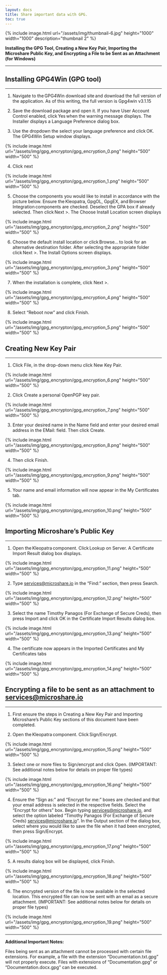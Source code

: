 ```yaml
---
layout: docs
title: Share important data with GPG.
toc: true
---
```



{% include image.html url="/assets/img/thumbnail-6.jpg" height="1000" width="1000" description="thumbnail 2" %}


**Installing the GPG Tool, Creating a New Key Pair, Importing the Microshare Public Key, and Encrypting a File to be Sent as an Attachment (for Windows)** 


---------------------------------------

## Installing GPG4Win (GPG tool) 
---------------------------------------

1) Navigate to the GPG4Win download site and download the full version of the application. As of this writing, the full version is Gpg4win v3.1.15 

 

2) Save the download package and open it. If you have User Account Control enabled, click Yes when the warning message displays. The Installer displays a Language Preference dialog box. 

 

3) Use the dropdown the select your language preference and click OK. The GPG4Win Setup window displays. 

{% include image.html url="/assets/img/gpg_encrypton/gpg_encryption_0.png" height="500" width="500" %}

4) Click next

{% include image.html url="/assets/img/gpg_encrypton/gpg_encryption_1.png" height="500" width="500" %}

5) Choose the components you would like to install in accordance with the picture below. Ensure the Kleopatra, GpgOL, GpgEX, and Browser Integration components are checked. Deselect the GPA box if already selected. Then click Next >. The Choose Install Location screen displays 

{% include image.html url="/assets/img/gpg_encrypton/gpg_encryption_2.png" height="500" width="500" %}

6) Choose the default install location or click Browse… to look for an alternative destination folder. After selecting the appropriate folder click Next >. The Install Options screen displays. 

{% include image.html url="/assets/img/gpg_encrypton/gpg_encryption_3.png" height="500" width="500" %}

7) When the installation is complete, click Next >. 

{% include image.html url="/assets/img/gpg_encrypton/gpg_encryption_4.png" height="500" width="500" %}

8) Select “Reboot now” and click Finish. 

{% include image.html url="/assets/img/gpg_encrypton/gpg_encryption_5.png" height="500" width="500" %}

## Creating New Key Pair 
---------------------------------------

1) Click File, in the drop-down menu click New Key Pair. 

{% include image.html url="/assets/img/gpg_encrypton/gpg_encryption_6.png" height="500" width="500" %}

2) Click Create a personal OpenPGP key pair. 

{% include image.html url="/assets/img/gpg_encrypton/gpg_encryption_7.png" height="500" width="500" %}

3) Enter your desired name in the Name field and enter your desired email address in the EMail: field. Then click Create. 

{% include image.html url="/assets/img/gpg_encrypton/gpg_encryption_8.png" height="500" width="500" %}

4) Then click Finish. 

{% include image.html url="/assets/img/gpg_encrypton/gpg_encryption_9.png" height="500" width="500" %}

5) Your name and email information will now appear in the My Certificates tab. 

{% include image.html url="/assets/img/gpg_encrypton/gpg_encryption_10.png" height="500" width="500" %}

## Importing Microshare’s Public Key  
---------------------------------------
 
1) Open the Kleopatra component. Click Lookup on Server.  A Certificate Import Result dialog box displays. 

{% include image.html url="/assets/img/gpg_encrypton/gpg_encryption_11.png" height="500" width="500" %}

2) Type services@microshare.io in the “Find:” section, then press Search. 
 
{% include image.html url="/assets/img/gpg_encrypton/gpg_encryption_12.png" height="500" width="500" %}

3) Select the name Timothy Panagos (For Exchange of Secure Creds), then press Import and click OK in the Certificate Import Results dialog box. 

{% include image.html url="/assets/img/gpg_encrypton/gpg_encryption_13.png" height="500" width="500" %}


4) The certificate now appears in the Imported Certificates and My Certificates tabs 

{% include image.html url="/assets/img/gpg_encrypton/gpg_encryption_14.png" height="500" width="500" %}

 
## Encrypting a file to be sent as an attachment to services@microshare.io 
---------------------------------------
 
1) First ensure the steps in Creating a New Key Pair and Importing Microshare’s Public Key sections of this document have been completed.   


2) Open the Kleopatra component. Click Sign/Encrypt. 
 
{% include image.html url="/assets/img/gpg_encrypton/gpg_encryption_15.png" height="500" width="500" %}

3) Select one or more files to Sign/encrypt and click Open.  (IMPORTANT: See additional notes below for details on proper file types) 

{% include image.html url="/assets/img/gpg_encrypton/gpg_encryption_16.png" height="500" width="500" %}

4) Ensure the “Sign as:” and “Encrypt for me:” boxes are checked and that your email address is selected in the respective fields. Select the “Encrypt for others” box. Begin typing services@microshare.io, and select the option labeled “Timothy Panagos (For Exchange of Secure Creds) services@microshare.io”.  In the Output section of the dialog box, select where you would like to save the file when it had been encrypted, then press Sign/Encrypt.  

{% include image.html url="/assets/img/gpg_encrypton/gpg_encryption_17.png" height="500" width="500" %}

5) A results dialog box will be displayed, click Finish. 

{% include image.html url="/assets/img/gpg_encrypton/gpg_encryption_18.png" height="500" width="500" %}

6) The encrypted version of the file is now available in the selected location. This encrypted file can now be sent with an email as a secure attachment.  (IMPORTANT: See additional notes below for details on proper file types) 

{% include image.html url="/assets/img/gpg_encrypton/gpg_encryption_19.png" height="500" width="500" %}
 
---------------------------------------

**Additional Important Notes:** 

Files being sent as an attachment cannot be processed with certain file extensions.  For example, a file with the extension “Documentation.txt.gpg” will not properly execute.  Files with extensions of “Documentation.gpg” or “Documentation.docx.gpg” can be executed.   

 